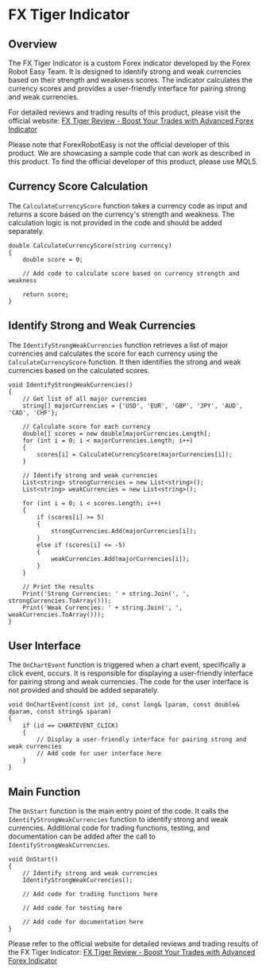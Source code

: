 # FX Tiger Indicator

## Overview

The FX Tiger Indicator is a custom Forex indicator developed by the Forex Robot Easy Team. It is designed to identify strong and weak currencies based on their strength and weakness scores. The indicator calculates the currency scores and provides a user-friendly interface for pairing strong and weak currencies.

For detailed reviews and trading results of this product, please visit the official website: [FX Tiger Review - Boost Your Trades with Advanced Forex Indicator](https://forexroboteasy.com/forex-robot-review/fx-tiger-review-boost-your-trades-with-advanced-forex-indicator/)

Please note that ForexRobotEasy is not the official developer of this product. We are showcasing a sample code that can work as described in this product. To find the official developer of this product, please use MQL5.

## Currency Score Calculation

The `CalculateCurrencyScore` function takes a currency code as input and returns a score based on the currency's strength and weakness. The calculation logic is not provided in the code and should be added separately.

```
double CalculateCurrencyScore(string currency)
{
    double score = 0;
    
    // Add code to calculate score based on currency strength and weakness
    
    return score;
}
```

## Identify Strong and Weak Currencies

The `IdentifyStrongWeakCurrencies` function retrieves a list of major currencies and calculates the score for each currency using the `CalculateCurrencyScore` function. It then identifies the strong and weak currencies based on the calculated scores.

```
void IdentifyStrongWeakCurrencies()
{
    // Get list of all major currencies
    string[] majorCurrencies = {'USD', 'EUR', 'GBP', 'JPY', 'AUD', 'CAD', 'CHF'};
    
    // Calculate score for each currency
    double[] scores = new double[majorCurrencies.Length];
    for (int i = 0; i < majorCurrencies.Length; i++)
    {
        scores[i] = CalculateCurrencyScore(majorCurrencies[i]);
    }
    
    // Identify strong and weak currencies
    List<string> strongCurrencies = new List<string>();
    List<string> weakCurrencies = new List<string>();
    
    for (int i = 0; i < scores.Length; i++)
    {
        if (scores[i] >= 5)
        {
            strongCurrencies.Add(majorCurrencies[i]);
        }
        else if (scores[i] <= -5)
        {
            weakCurrencies.Add(majorCurrencies[i]);
        }
    }
    
    // Print the results
    Print('Strong Currencies: ' + string.Join(', ', strongCurrencies.ToArray()));
    Print('Weak Currencies: ' + string.Join(', ', weakCurrencies.ToArray()));
}
```

## User Interface

The `OnChartEvent` function is triggered when a chart event, specifically a click event, occurs. It is responsible for displaying a user-friendly interface for pairing strong and weak currencies. The code for the user interface is not provided and should be added separately.

```
void OnChartEvent(const int id, const long& lparam, const double& dparam, const string& sparam)
{
    if (id == CHARTEVENT_CLICK)
    {
        // Display a user-friendly interface for pairing strong and weak currencies
        // Add code for user interface here
    }
}
```

## Main Function

The `OnStart` function is the main entry point of the code. It calls the `IdentifyStrongWeakCurrencies` function to identify strong and weak currencies. Additional code for trading functions, testing, and documentation can be added after the call to `IdentifyStrongWeakCurrencies`.

```
void OnStart()
{
    // Identify strong and weak currencies
    IdentifyStrongWeakCurrencies();
    
    // Add code for trading functions here
    
    // Add code for testing here
    
    // Add code for documentation here
}
```

Please refer to the official website for detailed reviews and trading results of the FX Tiger Indicator: [FX Tiger Review - Boost Your Trades with Advanced Forex Indicator](https://forexroboteasy.com/forex-robot-review/fx-tiger-review-boost-your-trades-with-advanced-forex-indicator/)
